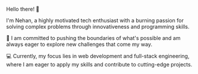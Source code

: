 Hello there! 👋 

I'm Nehan, a highly motivated tech enthusiast with a burning passion for solving complex problems through innovativeness and programming skills.

🚀 I am committed to pushing the boundaries of what's possible and am always eager to explore new challenges that come my way.

💻 Currently, my focus lies in web development and full-stack engineering, where I am eager to apply my skills and contribute to cutting-edge projects.
